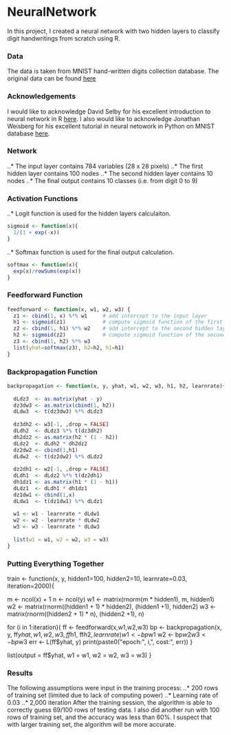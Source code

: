 # NeuralNetwork
In this project, I created a neural network with two hidden layers to classify digit handwritings from scratch using R.

### Data
The data is taken from MNIST hand-written digits collection database. The original data can be found [here](http://yann.lecun.com/exdb/mnist/)

### Acknowledgements
I would like to acknowledge David Selby for his excellent introduction to neural network in R [here](https://selbydavid.com/2018/01/09/neural-network/).
I also would like to acknowledge Jonathan Weisberg for his excellent tutorial in neural netowork in Python on MNIST database [here](https://jonathanweisberg.org/post/A%20Neural%20Network%20from%20Scratch%20-%20Part%201/).

### Network
..* The input layer contains 784 variables (28 x 28 pixels)
..* The first hidden layer contains 100 nodes
..* The second hidden layer contains 10 nodes
..* The final output contains 10 classes (i.e. from digit 0 to 9)

### Activation Functions
..* Logit function is used for the hidden layers calculaiton.
```r
sigmoid <- function(x){
  1/(1 + exp(-x))
}
```
..* Softmax function is used for the final output calculation.
```r
softmax <- function(x){
  exp(x)/rowSums(exp(x))
}
```

### Feedforward Function
```r
feedforward <- function(x, w1, w2, w3) { 
  z1 <- cbind(1, x) %*% w1     # add intercept to the input layer
  h1 <- sigmoid(z1)            # compute sigmoid function of the first input layer
  z2 <- cbind(1, h1) %*% w2    # add intercept to the second hidden layer
  h2 <- sigmoid(z2)            # compute sigmoid function of the second input layer
  z3 <- cbind(1, h2) %*% w3
  list(yhat=softmax(z3), h2=h2, h1=h1)
}
```

### Backpropagation Function
```r
backpropagation <- function(x, y, yhat, w1, w2, w3, h1, h2, learnrate){
  
  dLdz3  <- as.matrix(yhat - y)
  dz3dw3 <- as.matrix(cbind(1, h2))
  dLdw3  <- t(dz3dw3) %*% dLdz3
  
  dz3dh2 <- w3[-1, ,drop = FALSE]
  dLdh2  <- dLdz3 %*% t(dz3dh2)
  dh2dz2 <- as.matrix(h2 * (1 - h2))
  dLdz2  <- dLdh2 * dh2dz2
  dz2dw2 <- cbind(1,h1)
  dLdw2  <- t(dz2dw2) %*% dLdz2
  
  dz2dh1 <- w2[-1, ,drop = FALSE]
  dLdh1  <- dLdz2 %*% t(dz2dh1)
  dh1dz1 <- as.matrix(h1 * (1 - h1))
  dLdz1  <- dLdh1 * dh1dz1
  dz1dw1 <- cbind(1,x)
  dLdw1  <- t(dz1dw1) %*% dLdz1
  
  w1 <- w1 - learnrate * dLdw1
  w2 <- w2 - learnrate * dLdw2
  w3 <- w3 - learnrate * dLdw3
  
  list(w1 = w1, w2 = w2, w3 = w3)
}
```

### Putting Everything Together
train <- function(x, y, hidden1=100, hidden2=10, learnrate=0.03, iteration=2000){
  
  m  <- ncol(x) + 1
  n  <- ncol(y)
  w1 <- matrix(rnorm(m * hidden1), m, hidden1)
  w2 <- matrix(rnorm((hidden1 + 1) * hidden2), (hidden1 +1), hidden2)
  w3 <- matrix(rnorm((hidden2 + 1) * n), (hidden2 +1), n)
  
  for (i in 1:iteration){
    ff  <- feedforward(x,w1,w2,w3)
    bp  <- backpropagation(x, y, ff$yhat, w1, w2, w3, ff$h1, ff$h2, learnrate)
    w1  <- bp$w1
    w2  <- bp$w2
    w3  <- bp$w3
    err <- L(ff$yhat, y) 
    print(paste0("epoch:", i,", cost:", err))
  }
  
  list(output = ff$yhat, w1 = w1, w2 = w2, w3 = w3)
}

### Results
The following assumptions were input in the training process:
..* 200 rows of training set (limited due to lack of computing power)
..* Learning rate of 0.03
..* 2,000 iteration
After the training session, the algorithm is able to correctly guess 69/100 rows of testing data.
I also did another run with 100 rows of training set, and the accuracy was less than 60%.
I suspect that with larger training set, the algorithm will be more accurate.

